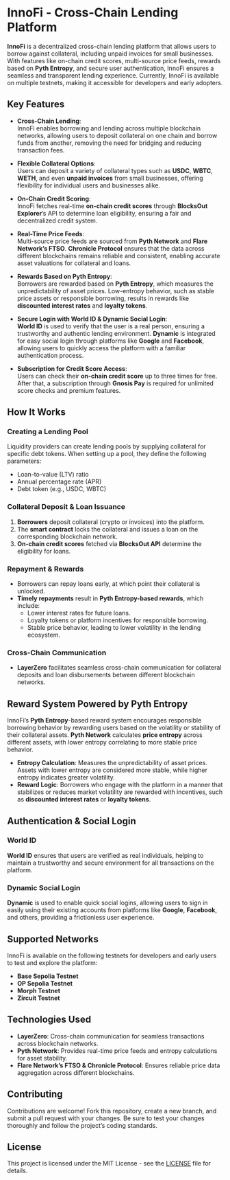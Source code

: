 # InnoFi - Cross-Chain Lending Platform

**InnoFi** is a decentralized cross-chain lending platform that allows users to borrow against collateral, including unpaid invoices for small businesses. With features like on-chain credit scores, multi-source price feeds, rewards based on **Pyth Entropy**, and secure user authentication, InnoFi ensures a seamless and transparent lending experience. Currently, InnoFi is available on multiple testnets, making it accessible for developers and early adopters.


## Key Features

- **Cross-Chain Lending**:  
  InnoFi enables borrowing and lending across multiple blockchain networks, allowing users to deposit collateral on one chain and borrow funds from another, removing the need for bridging and reducing transaction fees.

- **Flexible Collateral Options**:  
  Users can deposit a variety of collateral types such as **USDC**, **WBTC**, **WETH**, and even **unpaid invoices** from small businesses, offering flexibility for individual users and businesses alike.

- **On-Chain Credit Scoring**:  
  InnoFi fetches real-time **on-chain credit scores** through **BlocksOut Explorer**’s API to determine loan eligibility, ensuring a fair and decentralized credit system.

- **Real-Time Price Feeds**:  
  Multi-source price feeds are sourced from **Pyth Network** and **Flare Network’s FTSO**. **Chronicle Protocol** ensures that the data across different blockchains remains reliable and consistent, enabling accurate asset valuations for collateral and loans.

- **Rewards Based on Pyth Entropy**:  
  Borrowers are rewarded based on **Pyth Entropy**, which measures the unpredictability of asset prices. Low-entropy behavior, such as stable price assets or responsible borrowing, results in rewards like **discounted interest rates** and **loyalty tokens**.

- **Secure Login with World ID & Dynamic Social Login**:  
  **World ID** is used to verify that the user is a real person, ensuring a trustworthy and authentic lending environment. **Dynamic** is integrated for easy social login through platforms like **Google** and **Facebook**, allowing users to quickly access the platform with a familiar authentication process.

- **Subscription for Credit Score Access**:  
  Users can check their **on-chain credit score** up to three times for free. After that, a subscription through **Gnosis Pay** is required for unlimited score checks and premium features.


## How It Works

### **Creating a Lending Pool**
Liquidity providers can create lending pools by supplying collateral for specific debt tokens. When setting up a pool, they define the following parameters:
- Loan-to-value (LTV) ratio
- Annual percentage rate (APR)
- Debt token (e.g., USDC, WBTC)

### **Collateral Deposit & Loan Issuance**
1. **Borrowers** deposit collateral (crypto or invoices) into the platform.
2. The **smart contract** locks the collateral and issues a loan on the corresponding blockchain network.
3. **On-chain credit scores** fetched via **BlocksOut API** determine the eligibility for loans.

### **Repayment & Rewards**
- Borrowers can repay loans early, at which point their collateral is unlocked.
- **Timely repayments** result in **Pyth Entropy-based rewards**, which include:
  - Lower interest rates for future loans.
  - Loyalty tokens or platform incentives for responsible borrowing.
  - Stable price behavior, leading to lower volatility in the lending ecosystem.

### **Cross-Chain Communication**
- **LayerZero** facilitates seamless cross-chain communication for collateral deposits and loan disbursements between different blockchain networks.


## Reward System Powered by Pyth Entropy

InnoFi’s **Pyth Entropy**-based reward system encourages responsible borrowing behavior by rewarding users based on the volatility or stability of their collateral assets. **Pyth Network** calculates **price entropy** across different assets, with lower entropy correlating to more stable price behavior.

- **Entropy Calculation**: Measures the unpredictability of asset prices. Assets with lower entropy are considered more stable, while higher entropy indicates greater volatility.
- **Reward Logic**: Borrowers who engage with the platform in a manner that stabilizes or reduces market volatility are rewarded with incentives, such as **discounted interest rates** or **loyalty tokens**.


## Authentication & Social Login

### **World ID**
**World ID** ensures that users are verified as real individuals, helping to maintain a trustworthy and secure environment for all transactions on the platform.

### **Dynamic Social Login**
**Dynamic** is used to enable quick social logins, allowing users to sign in easily using their existing accounts from platforms like **Google**, **Facebook**, and others, providing a frictionless user experience.

## Supported Networks

InnoFi is available on the following testnets for developers and early users to test and explore the platform:
- **Base Sepolia Testnet**
- **OP Sepolia Testnet**
- **Morph Testnet**
- **Zircuit Testnet**

## Technologies Used

- **LayerZero**: Cross-chain communication for seamless transactions across blockchain networks.
- **Pyth Network**: Provides real-time price feeds and entropy calculations for asset stability.
- **Flare Network’s FTSO & Chronicle Protocol**: Ensures reliable price data aggregation across different blockchains.

## Contributing

Contributions are welcome! Fork this repository, create a new branch, and submit a pull request with your changes. Be sure to test your changes thoroughly and follow the project’s coding standards.

## License

This project is licensed under the MIT License - see the [LICENSE](LICENSE) file for details.
